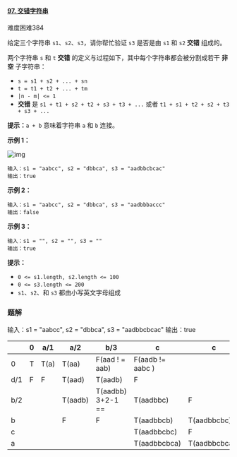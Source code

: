 #### [97. 交错字符串](https://leetcode-cn.com/problems/interleaving-string/)

难度困难384

给定三个字符串 `s1`、`s2`、`s3`，请你帮忙验证 `s3` 是否是由 `s1` 和 `s2` **交错** 组成的。

两个字符串 `s` 和 `t` **交错** 的定义与过程如下，其中每个字符串都会被分割成若干 **非空** 子字符串：

- `s = s1 + s2 + ... + sn`
- `t = t1 + t2 + ... + tm`
- `|n - m| <= 1`
- **交错** 是 `s1 + t1 + s2 + t2 + s3 + t3 + ...` 或者 `t1 + s1 + t2 + s2 + t3 + s3 + ...`

**提示：**`a + b` 意味着字符串 `a` 和 `b` 连接。

 

**示例 1：**

![img](https://assets.leetcode.com/uploads/2020/09/02/interleave.jpg)

```
输入：s1 = "aabcc", s2 = "dbbca", s3 = "aadbbcbcac"
输出：true
```

**示例 2：**

```
输入：s1 = "aabcc", s2 = "dbbca", s3 = "aadbbbaccc"
输出：false
```

**示例 3：**

```
输入：s1 = "", s2 = "", s3 = ""
输出：true
```

 

**提示：**

- `0 <= s1.length, s2.length <= 100`
- `0 <= s3.length <= 200`
- `s1`、`s2`、和 `s3` 都由小写英文字母组成



### 题解

输入：s1 = "aabcc", s2 = "dbbca", s3 = "aadbbcbcac"
输出：true



|      | 0    | a/1  | a/2     | b/3               | c                 | c             |
| ---- | ---- | ---- | ------- | ----------------- | ----------------- | ------------- |
| 0    | T    | T(a) | T(aa)   | F(aad ! = aab)    | F(aadb !=  aabc ) |               |
| d/1  | F    | F    | T(aad)  | T(aadb)           | F                 |               |
| b/2  |      |      | T(aadb) | T(aadbb) 3+2-1 == | T(aadbbc)         | F             |
| b    |      |      | F       | F                 | T(aadbbcb)        | T(aadbbcbc)   |
| c    |      |      |         |                   | T(aadbbcbc)       | F             |
| a    |      |      |         |                   | T(aadbbcbca)      | T(aadbbcbcac) |

